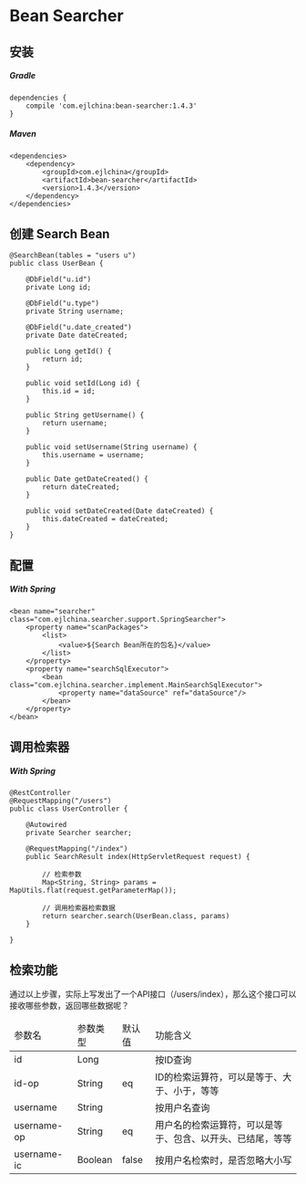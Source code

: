 # Bean Searcher

## 安装 

##### Gradle

```
dependencies {
    compile 'com.ejlchina:bean-searcher:1.4.3'
}

```

##### Maven

```
<dependencies>
	<dependency>
		<groupId>com.ejlchina</groupId>
		<artifactId>bean-searcher</artifactId>
		<version>1.4.3</version>
	</dependency>
</dependencies>
```

## 创建 Search Bean

```
@SearchBean(tables = "users u")
public class UserBean {

	@DbField("u.id")
	private Long id;

	@DbField("u.type")
	private String username;

	@DbField("u.date_created")
	private Date dateCreated;

	public Long getId() {
		return id;
	}

	public void setId(Long id) {
		this.id = id;
	}

	public String getUsername() {
		return username;
	}

	public void setUsername(String username) {
		this.username = username;
	}

	public Date getDateCreated() {
		return dateCreated;
	}

	public void setDateCreated(Date dateCreated) {
		this.dateCreated = dateCreated;
	}
}

```

## 配置

##### With Spring

```
<bean name="searcher" class="com.ejlchina.searcher.support.SpringSearcher">
	<property name="scanPackages">
		<list>  
	        <value>${Search Bean所在的包名}</value>  
    	</list>
	</property>
	<property name="searchSqlExecutor">
		<bean class="com.ejlchina.searcher.implement.MainSearchSqlExecutor">
			<property name="dataSource" ref="dataSource"/>
		</bean>
	</property>
</bean>
```

## 调用检索器

##### With Spring

```
@RestController
@RequestMapping("/users")
public class UserController {

	@Autowired
	private Searcher searcher;

	@RequestMapping("/index")
	public SearchResult index(HttpServletRequest request) {
		
		// 检索参数
		Map<String, String> params = MapUtils.flat(request.getParameterMap());
		
		// 调用检索器检索数据
		return searcher.search(UserBean.class, params)
	}

}
```

## 检索功能

通过以上步骤，实际上写发出了一个API接口（/users/index），那么这个接口可以接收哪些参数，返回哪些数据呢？

<table>
	<thead>
		<tr>
			<td>参数名
			<td>参数类型
			<td>默认值
			<td>功能含义
	<tbody>
		<tr>
			<td>id
			<td>Long
			<td>
			<td>按ID查询
		<tr>
			<td>id-op
			<td>String
			<td>eq
			<td>ID的检索运算符，可以是等于、大于、小于，等等
		<tr>
			<td>username
			<td>String
			<td>
			<td>按用户名查询
		<tr>
			<td>username-op
			<td>String
			<td>eq
			<td>用户名的检索运算符，可以是等于、包含、以开头、已结尾，等等
		<tr>
			<td>username-ic
			<td>Boolean
			<td>false
			<td>按用户名检索时，是否忽略大小写









